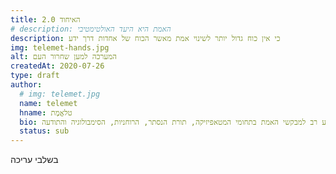 ```yaml
---
title: האיחוד 2.0
# description: האמת היא היעד האולטימטיבי
description: כי אין כוח גדול יותר לשינוי אמת מאשר הכוח של אחדות דרך ידע 
img: telemet-hands.jpg
alt: המערכה למען שחרור העם
createdAt: 2020-07-26
type: draft
author:
  # img: telemet.jpg
  name: telemet
  hname: טלאֱמֶת
  bio: טלאֱמֶת מקדמת את העבודה הגדולה ומספקת גוף של ידע רב למבקשי האמת בתחומי המטאפיזיקה, תורת הנסתר, הרוחניות, הסימבולוגיה והתודעה.
  status: sub
---
```


בשלבי עריכה